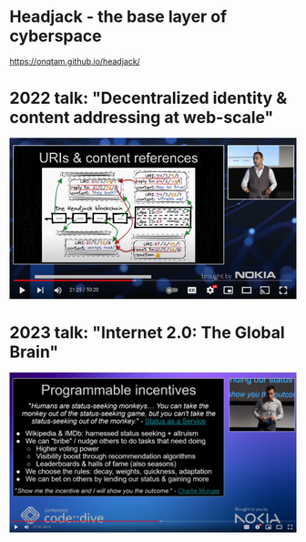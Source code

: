 # Headjack - the base layer of cyberspace

https://onqtam.github.io/headjack/

# 2022 talk: "Decentralized identity & content addressing at web-scale"

<a href="https://www.youtube.com/watch?v=pEl2vLTStWE"><img src="static/img/youtube_first_talk_thumbnail.png"/></a>

# 2023 talk: "Internet 2.0: The Global Brain"

<a href="https://www.youtube.com/watch?v=DKhuw820Zhc"><img src="static/img/youtube_second_talk_thumbnail.png"/></a>

